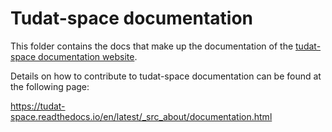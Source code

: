 # Tudat-space documentation
This folder contains the docs that make up the documentation of the [tudat-space documentation website](https://tudat-space.readthedocs.io).

Details on how to contribute to tudat-space documentation can be found at the following page:

https://tudat-space.readthedocs.io/en/latest/_src_about/documentation.html

